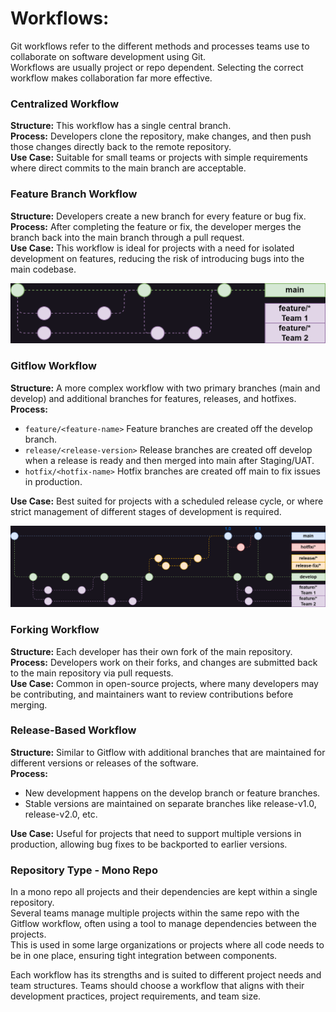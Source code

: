 
# Workflows:

Git workflows refer to the different methods and processes teams use to collaborate on software development using Git.  
Workflows are usually project or repo dependent. Selecting the correct workflow makes collaboration far more effective. 

### Centralized Workflow
**Structure:** This workflow has a single central branch.  
**Process:** Developers clone the repository, make changes, and then push those changes directly back to the remote repository.  
**Use Case:** Suitable for small teams or projects with simple requirements where direct commits to the main branch are acceptable.

### Feature Branch Workflow
**Structure:** Developers create a new branch for every feature or bug fix.  
**Process:** After completing the feature or fix, the developer merges the branch back into the main branch through a pull request.  
**Use Case:** This workflow is ideal for projects with a need for isolated development on features, reducing the risk of introducing bugs into the main codebase.

<kbd>![workflow-feature](../images/workflow-feature.png)</kbd>  

### Gitflow Workflow
**Structure:** A more complex workflow with two primary branches (main and develop) and additional branches for features, releases, and hotfixes.  
**Process:**
- `feature/<feature-name>` Feature branches are created off the develop branch.
- `release/<release-version>` Release branches are created off develop when a release is ready and then merged into main after Staging/UAT.
- `hotfix/<hotfix-name>` Hotfix branches are created off main to fix issues in production.  

**Use Case:** Best suited for projects with a scheduled release cycle, or where strict management of different stages of development is required.

<kbd>![workflow-gitflow](../images/workflow-gitflow.png)</kbd>  

### Forking Workflow
**Structure:** Each developer has their own fork of the main repository.  
**Process:** Developers work on their forks, and changes are submitted back to the main repository via pull requests.  
**Use Case:** Common in open-source projects, where many developers may be contributing, and maintainers want to review contributions before merging.

### Release-Based Workflow
**Structure:** Similar to Gitflow with additional branches that are maintained for different versions or releases of the software.  
**Process:**
- New development happens on the develop branch or feature branches.
- Stable versions are maintained on separate branches like release-v1.0, release-v2.0, etc.  

**Use Case:** Useful for projects that need to support multiple versions in production, allowing bug fixes to be backported to earlier versions.


### Repository Type - Mono Repo
In a mono repo all projects and their dependencies are kept within a single repository.  
Several teams manage multiple projects within the same repo with the Gitflow workflow, often using a tool to manage dependencies between the projects.  
This is used in some large organizations or projects where all code needs to be in one place, ensuring tight integration between components.


Each workflow has its strengths and is suited to different project needs and team structures. Teams should choose a workflow that aligns with their development practices, project requirements, and team size.